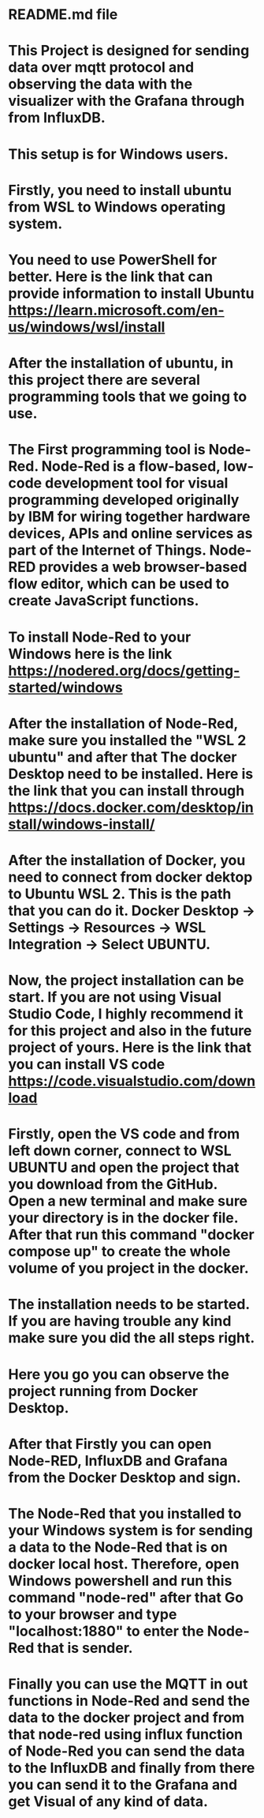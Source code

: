 # README.md file

# This Project is designed for sending data over mqtt protocol and observing the data with the visualizer with the Grafana through from InfluxDB.

# This setup is for Windows users.

# Firstly, you need to install ubuntu from WSL to Windows operating system. 

# You need to use PowerShell for better. Here is the link that can provide information to install Ubuntu https://learn.microsoft.com/en-us/windows/wsl/install

# After the installation of ubuntu, in this project there are several programming tools that we going to use.

# The First programming tool is Node-Red. Node-Red is a flow-based, low-code development tool for visual programming developed originally by IBM for wiring together hardware devices, APIs and online services as part of the Internet of Things. Node-RED provides a web browser-based flow editor, which can be used to create JavaScript functions.

# To install Node-Red to your Windows here is the link https://nodered.org/docs/getting-started/windows

# After the installation of Node-Red, make sure you installed the "WSL 2 ubuntu" and after that The docker Desktop need to be installed. Here is the link that you can install through https://docs.docker.com/desktop/install/windows-install/

# After the installation of Docker, you need to connect from docker dektop to Ubuntu WSL 2. This is the path that you can do it. Docker Desktop -> Settings -> Resources -> WSL Integration -> Select UBUNTU.

# Now, the project installation can be start. If you are not using Visual Studio Code, I highly recommend it for this project and also in the future project of yours. Here is the link that you can install VS code https://code.visualstudio.com/download

# Firstly, open the VS code and from left down corner, connect to WSL UBUNTU and open the project that you download from the GitHub. Open a new terminal and make sure your directory is in the docker file. After that run this command "docker compose up" to create the whole volume of you project in the docker. 

# The installation needs to be started. If you are having trouble any kind make sure you did the all steps right.

# Here you go you can observe the project running from Docker Desktop.

# After that Firstly you can open Node-RED, InfluxDB and Grafana from the Docker Desktop and sign. 

# The Node-Red that you installed to your Windows system is for sending a data to the Node-Red that is on docker local host. Therefore, open Windows powershell and run this command "node-red" after that Go to your browser and type "localhost:1880" to enter the Node-Red that is sender.

# Finally you can use the MQTT in out functions in Node-Red and send the data to the docker project and from that node-red using influx function of Node-Red you can send the data to the InfluxDB and finally from there you can send it to the Grafana and get Visual of any kind of data.

